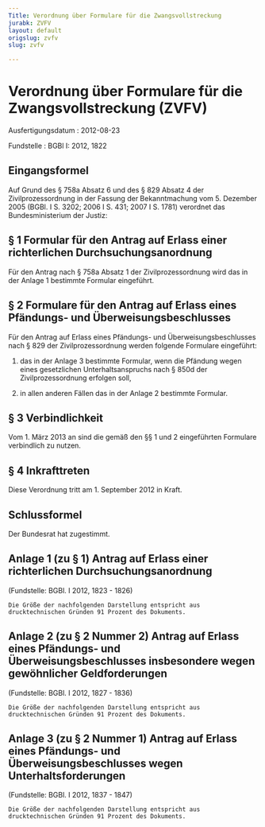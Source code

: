 ```yaml
---
Title: Verordnung über Formulare für die Zwangsvollstreckung
jurabk: ZVFV
layout: default
origslug: zvfv
slug: zvfv

---
```


# Verordnung über Formulare für die Zwangsvollstreckung (ZVFV)

Ausfertigungsdatum
:   2012-08-23

Fundstelle
:   BGBl I: 2012, 1822

## Eingangsformel

Auf Grund des § 758a Absatz 6 und des § 829 Absatz 4 der
Zivilprozessordnung in der Fassung der Bekanntmachung vom 5. Dezember
2005 (BGBl. I S. 3202; 2006 I S. 431; 2007 I S. 1781) verordnet das
Bundesministerium der Justiz:

## § 1 Formular für den Antrag auf Erlass einer richterlichen Durchsuchungsanordnung

Für den Antrag nach § 758a Absatz 1 der Zivilprozessordnung wird das
in der Anlage 1 bestimmte Formular eingeführt.

## § 2 Formulare für den Antrag auf Erlass eines Pfändungs- und Überweisungsbeschlusses

Für den Antrag auf Erlass eines Pfändungs- und Überweisungsbeschlusses
nach § 829 der Zivilprozessordnung werden folgende Formulare
eingeführt:

1.  das in der Anlage 3 bestimmte Formular, wenn die Pfändung wegen eines
    gesetzlichen Unterhaltsanspruchs nach § 850d der Zivilprozessordnung
    erfolgen soll,


2.  in allen anderen Fällen das in der Anlage 2 bestimmte Formular.

## § 3 Verbindlichkeit

Vom 1. März 2013 an sind die gemäß den §§ 1 und 2 eingeführten
Formulare verbindlich zu nutzen.

## § 4 Inkrafttreten

Diese Verordnung tritt am 1. September 2012 in Kraft.

## Schlussformel

Der Bundesrat hat zugestimmt.

## Anlage 1 (zu § 1) Antrag auf Erlass einer richterlichen Durchsuchungsanordnung

(Fundstelle: BGBl. I 2012, 1823 - 1826)




    Die Größe der nachfolgenden Darstellung entspricht aus
    drucktechnischen Gründen 91 Prozent des Dokuments.
[^F777837_01_BJNR182200012BJNE000700000]: 

## Anlage 2 (zu § 2 Nummer 2) Antrag auf Erlass eines Pfändungs- und Überweisungsbeschlusses insbesondere wegen gewöhnlicher Geldforderungen

(Fundstelle: BGBl. I 2012, 1827 - 1836)










    Die Größe der nachfolgenden Darstellung entspricht aus
    drucktechnischen Gründen 91 Prozent des Dokuments.
[^F777837_02_BJNR182200012BJNE000800000]: 

## Anlage 3 (zu § 2 Nummer 1) Antrag auf Erlass eines Pfändungs- und Überweisungsbeschlusses wegen Unterhaltsforderungen

(Fundstelle: BGBl. I 2012, 1837 - 1847)











    Die Größe der nachfolgenden Darstellung entspricht aus
    drucktechnischen Gründen 91 Prozent des Dokuments.
[^F777837_03_BJNR182200012BJNE000900000]: 
